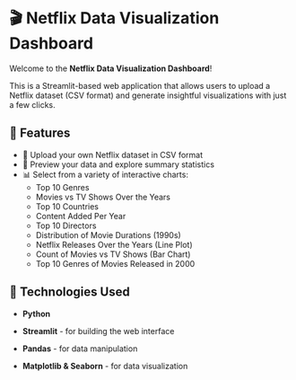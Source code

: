 # 🎬 Netflix Data Visualization Dashboard

Welcome to the **Netflix Data Visualization Dashboard**!

This is a Streamlit-based web application that allows users to upload a Netflix dataset (CSV format) and generate insightful visualizations with just a few clicks.

## 🚀 Features

- 📂 Upload your own Netflix dataset in CSV format
- 👀 Preview your data and explore summary statistics
- 📊 Select from a variety of interactive charts:
  - Top 10 Genres
  - Movies vs TV Shows Over the Years
  - Top 10 Countries
  - Content Added Per Year
  - Top 10 Directors
  - Distribution of Movie Durations (1990s)
  - Netflix Releases Over the Years (Line Plot)
  - Count of Movies vs TV Shows (Bar Chart)
  - Top 10 Genres of Movies Released in 2000

## 🧠 Technologies Used

- **Python**
  
- **Streamlit** - for building the web interface
  
- **Pandas** - for data manipulation
  
- **Matplotlib & Seaborn** - for data visualization



